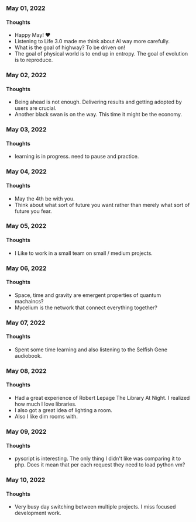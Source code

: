 ### May 01, 2022

#### Thoughts

- Happy May!  ❤
- Listening to Life 3.0 made me think about AI way more carefully.
- What is the goal of highway? To be driven on!
- The goal of physical world is to end up in entropy. The goal of evolution is to reproduce.



### May 02, 2022

#### Thoughts

- Being ahead is not enough. Delivering results and getting adopted by users are crucial.
- Another black swan is on the way. This time it might be the economy.



### May 03, 2022

#### Thoughts

- learning is in progress. need to pause and practice.



### May 04, 2022

#### Thoughts

- May the 4th be with you.
- Think about what sort of future you want rather than merely what sort of future you fear.



### May 05, 2022

#### Thoughts

- I Like to work in a small team on small / medium projects.



### May 06, 2022

#### Thoughts

- Space, time and gravity are emergent properties of quantum machaincs?
- Mycelium is the network that connect everything together?



### May 07, 2022

#### Thoughts

- Spent some time learning and also listening to the Selfish Gene audiobook.



### May 08, 2022

#### Thoughts

- Had a great experience of Robert Lepage The Library At Night. I realized how much I love libraries.
- I also got a great idea of lighting a room.
- Also I like dim rooms with.




### May 09, 2022

#### Thoughts

- pyscript is interesting. The only thing I didn't like was comparing it to php. Does it mean that per each request they need to load python vm? 

### May 10, 2022

#### Thoughts

- Very busy day switching between multiple projects. I miss focused development work.

